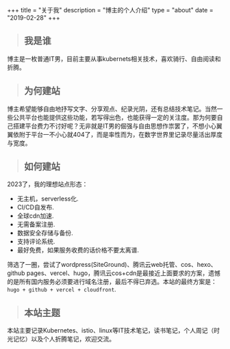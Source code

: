+++
title = "关于我"
description = "博主的个人介绍"
type = "about"
date = "2019-02-28"
+++

> ## 我是谁
博主是一枚普通IT男，目前主要从事kubernets相关技术，喜欢骑行、自由阅读和折腾。

> ## 为何建站
博主希望能够自由地抒写文字、分享观点、纪录光阴，还有总结技术笔记。当然一些公共平台也能提供这些功能，若写得出色，也能获得一定的关注度。那为何要自己搭建平台费力不讨好呢？无非就是IT男的倔强与自由思想作祟罢了，不想小心翼翼依附于平台一不小心就404了，而是率性而为，在数字世界里记录尽量活出厚度与宽度。

> ## 如何建站
2023了，我的理想站点形态：
- 无主机，serverless化.
- CI/CD自发布.
- 全球cdn加速.
- 无需备案注册.
- 数据安全存储与备份.
- 支持评论系统.
- 最好免费，如果服务收费的话价格不要太离谱.

筛选了一圈，尝试了wordpress(SiteGround)、腾讯云web托管、cos、hexo、github pages、vercel、hugo，腾讯云cos+cdn是最接近上面要求的方案，遗憾的是所有国内服务必须要进行域名注册，最后不得已弃选。本站的最终方案是：`hugo + github + vercel + cloudfront`. 

> ## 本站主题
本站主要记录Kubernetes、istio、linux等IT技术笔记，读书笔记，个人周记（时光记忆）以及个人折腾笔记，欢迎交流。